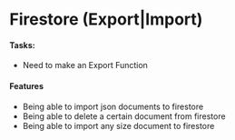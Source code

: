 # Firestore (Export|Import)

#### Tasks:
- Need to make an Export Function



#### Features
- Being able to import json documents to firestore
- Being able to delete a certain document from firestore
- Being able to import any size document to firestore
